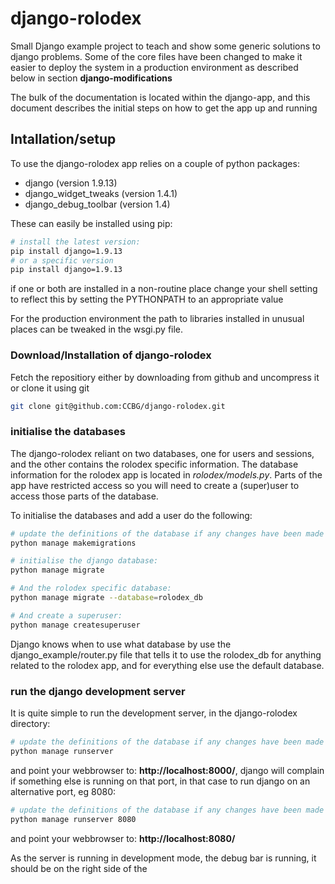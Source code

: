 # django-rolodex

Small Django example project to teach and show some generic solutions to django problems. Some of the core files have been changed to make it easier to deploy the system in a production environment as described below in section **django-modifications**

The bulk of the documentation is located within the django-app, and this document describes the initial steps on how to get the app up and running


## Intallation/setup

To use the django-rolodex app relies on a couple of python packages:

* django (version 1.9.13)
* django_widget_tweaks (version 1.4.1)
* django_debug_toolbar (version 1.4)

These can easily be installed using pip:
``` bash
# install the latest version:
pip install django=1.9.13
# or a specific version
pip install django=1.9.13
```

if one or both are installed in a non-routine place change your shell setting to reflect this by setting the PYTHONPATH to an appropriate value

For the production environment the path to libraries installed in unusual places can be tweaked in the wsgi.py file.

### Download/Installation of django-rolodex

Fetch the repositiory either by downloading from github and uncompress it or clone it using git

``` bash
git clone git@github.com:CCBG/django-rolodex.git
```


### initialise the databases

The django-rolodex reliant on two databases, one for users and sessions, and the other contains the rolodex specific information. The database information for the rolodex app is located in *rolodex/models.py*. Parts of the app have restricted access so you will need to create a (super)user to access those parts of the database.


To initialise the databases and add a user do the following:

```bash
# update the definitions of the database if any changes have been made
python manage makemigrations

# initialise the django database:
python manage migrate

# And the rolodex specific database:
python manage migrate --database=rolodex_db

# And create a superuser:
python manage createsuperuser


```

Django knows when to use what database by use the django_example/router.py file that tells it to use the rolodex_db for anything related to the rolodex app, and for everything else use the default database.

### run the django development server

It is quite simple to run the development server, in the django-rolodex directory:

```bash
# update the definitions of the database if any changes have been made
python manage runserver
```
and point your webbrowser to: **http://localhost:8000/**, django will complain if something else is running on that port, in that case to run django on an alternative port, eg 8080:

```bash
# update the definitions of the database if any changes have been made
python manage runserver 8080
```
and point your webbrowser to: **http://localhost:8080/**


As the server is running in development mode, the debug bar is running, it should be on the right side of the 
